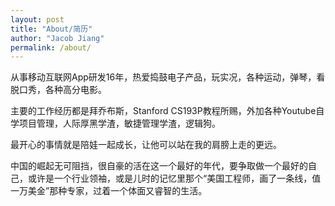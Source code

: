 ```yaml
---
layout: post
title: "About/简历"
author: "Jacob Jiang"
permalink: /about/
---
```


从事移动互联网App研发16年，热爱捣鼓电子产品，玩实况，各种运动，弹琴，看脱口秀，各种高分电影。

主要的工作经历都是拜乔布斯，Stanford CS193P教程所赐，外加各种Youtube自学项目管理，人际厚黑学渣，敏捷管理学渣，逻辑狗。

最开心的事情就是陪娃一起成长，让他可以站在我的肩膀上走的更远。

中国的崛起无可阻挡，很自豪的活在这一个最好的年代，要争取做一个最好的自己，或许是一个行业领袖，或是儿时的记忆里那个“美国工程师，画了一条线，值一万美金”那种专家，过着一个体面又睿智的生活。
